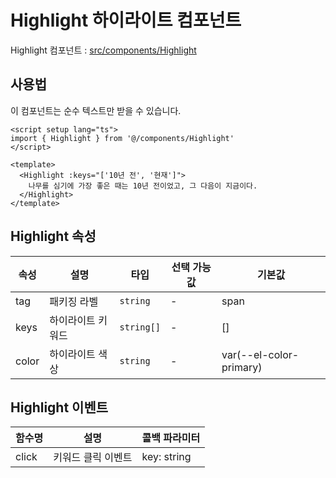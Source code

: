 # Highlight 하이라이트 컴포넌트

Highlight 컴포넌트 : [src/components/Highlight](https://github.com/web2-solution/web2-vue-framework/tree/demo/src/components/Highlight) 

## 사용법

이 컴포넌트는 순수 텍스트만 받을 수 있습니다.

```vue
<script setup lang="ts">
import { Highlight } from '@/components/Highlight'
</script>

<template>
  <Highlight :keys="['10년 전', '현재']">
    나무를 심기에 가장 좋은 때는 10년 전이었고, 그 다음이 지금이다.
  </Highlight>
</template>

```

## Highlight 속성

| 속성 | 설명 | 타입 | 선택 가능 값 | 기본값 |
| ---- | ---- | ---- | ---- | ---- |
| tag | 패키징 라벨 | `string` | - | span |
| keys | 하이라이트 키워드 | `string[]` | - | [] |
| color | 하이라이트 색상 | `string` | - | var(--el-color-primary) |

## Highlight 이벤트

| 함수명 | 설명 | 콜백 파라미터 |
| ---- | ---- | ---- |
| click | 키워드 클릭 이벤트 | key: string |
